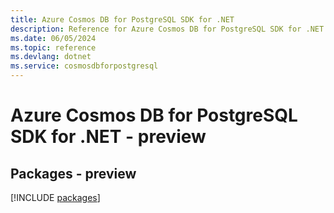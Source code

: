 ```yaml
---
title: Azure Cosmos DB for PostgreSQL SDK for .NET
description: Reference for Azure Cosmos DB for PostgreSQL SDK for .NET
ms.date: 06/05/2024
ms.topic: reference
ms.devlang: dotnet
ms.service: cosmosdbforpostgresql
---
```

# Azure Cosmos DB for PostgreSQL SDK for .NET - preview
## Packages - preview
[!INCLUDE [packages](cosmos-db-for-postgresql-index.md)]